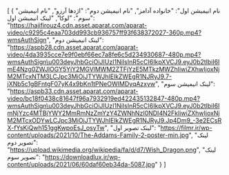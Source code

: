 [
  {
    "نام انیمیشن اول": "خانواده آدامز",
    "نام انیمیشن دوم": "اژدها آرزو",
    "نام انیمیشن سوم": "لوکا",
    "لینک انیمیشن اول": "https://hajifirouz4.cdn.asset.aparat.com/aparat-video/c9295c4eaa703dd993cb936757ff93f638372027-360p.mp4?wmsAuthSign",
    "لینک انیمیشن دوم": "https://aspb28.cdn.asset.aparat.com/aparat-video/4da3935cce7e9f0ebf66ec7a8fe6c5d234930687-480p.mp4?wmsAuthSign\u003deyJhbGciOiJIUzI1NiIsInR5cCI6IkpXVCJ9.eyJ0b2tlbiI6ImE4Nzg0ZWJlOGY5YjY2MGVlMWM2ZTFjYzE5MTkzMWZhIiwiZXhwIjoxNjM2MTcxNTM3LCJpc3MiOiJTYWJhIElkZWEgR1NJRyJ9.7-jXNb5c1gBFntgF07yK4x9bKn1tPNeOWIMDyqAzxyw",
    "لینک انیمیشن سوم": "https://aspb33.cdn.asset.aparat.com/aparat-video/bc18f0438c81647f96a7932919ed422435132847-480p.mp4?wmsAuthSign\u003deyJhbGciOiJIUzI1NiIsInR5cCI6IkpXVCJ9.eyJ0b2tlbiI6ImNjYzc4MTBjYWY2MmRmNzZmYzY4ZWNhNzI0NDI4N2FkIiwiZXhwIjoxNjM2MTcxODYwLCJpc3MiOiJTYWJhIElkZWEgR1NJRyJ9.Jp4Dm9_-3e2ECsRX-fYsKiQwh151ggKwpoEsJ_osyTw",
    "لینک تصویر اول": "https://filmr.ir/wp-content/uploads/2021/10/The-Addams-Family-2-poster-min.jpg",
    "لینک تصویر دوم": "https://upload.wikimedia.org/wikipedia/fa/d/d7/Wish_Dragon.png",
    "لینک تصویر سوم": "https://downloadlux.ir/wp-content/uploads/2021/06/60daf60eb34da-5087.jpg"
  }
]
